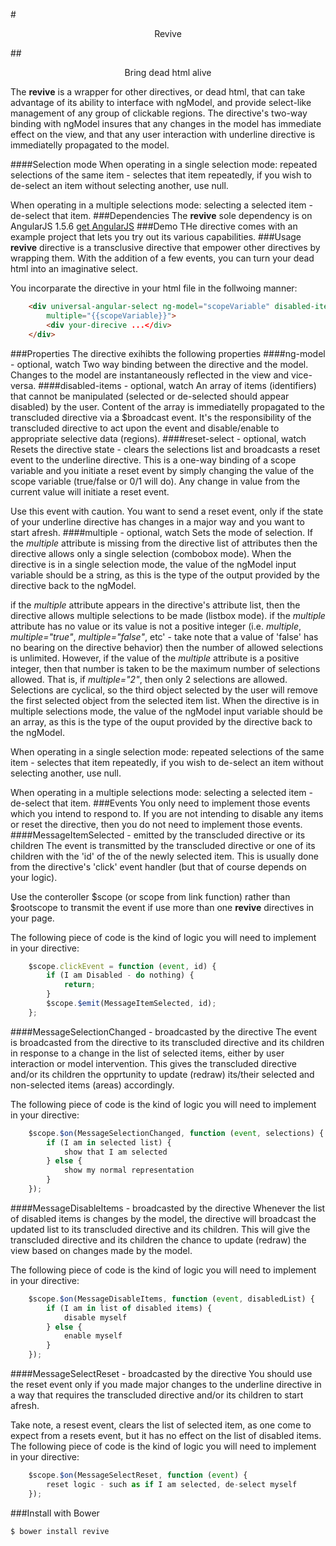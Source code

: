 #<p style="text-align: center;">Revive</p>
##<p style="text-align: center;">Bring dead html alive</p>
The <b>revive</b> is a wrapper for other directives, or dead html, that can take advantage of its ability to interface with ngModel, and provide select-like
 management of any group of clickable regions. The directive's two-way binding with ngModel insures that any changes in the model has immediate 
effect on the view, and that any user interaction with underline directive is immediatelly propagated to the model.

####Selection mode
When operating in a single selection mode: repeated selections of the same item - selectes that item repeatedly, if you wish to 
de-select an item without selecting another, use null.

When operating in a multiple selections mode: selecting a selected item - de-select that item. 
###Dependencies
The <b>revive</b> sole dependency is on AngularJS 1.5.6 [get AngularJS](http://angularjs.org/)
###Demo
THe directive comes with an example project that lets you try out its various capabilities.
###Usage
<b>revive</b> directive is a transclusive directive that empower other directives by wrapping them.
With the addition of a few events, you can turn your dead html into an imaginative select.

You incorparate the directive in your html file in the follwoing manner:
```html
	<div universal-angular-select ng-model="scopeVariable" disabled-items="disableMapItems" reset-select="{{scopeVariable}}" 
        multiple="{{scopeVariable}}">
		<div your-direcive ...</div>
	</div>
```
###Properties
The directive exihibts the following properties
####ng-model - optional, watch
Two way binding between the directive and the model. Changes to the model are instantaneously reflected in the view and vice-versa.
####disabled-items - optional, watch
An array of items (identifiers) that cannot be manipulated (selected or de-selected should appear disabled) by the user. Content of the array is
immediatelly propagated to the transcluded directive via a $broadcast event. It's the responsibility of the transcluded directive to act upon
the event and disable/enable to appropriate selective data (regions).
####reset-select - optional, watch
Resets the directive state - clears the selections list and broadcasts a reset event to the underline directive. This is a one-way
 binding of a scope variable and you initiate a reset event by simply changing the value of the scope variable (true/false or 0/1 will do).
 Any change in value from the current value will initiate a reset event. 

Use this event with caution. You want to send a reset event, only if the state of your underline directive has changes in a major way and you want to start afresh. 
####multiple - optional, watch
Sets the mode of selection. If the <i>multiple</i> attribute is missing from the directive list of attributes then the directive allows only a single
selection (combobox mode). When the directive is in a single selection mode, the value of the ngModel input variable should be a string, as this is
the type of the output provided by the directive back to the ngModel.

 if the <i>multiple</i> attribute appears in the directive's attribute list, then the directive allows multiple selections
 to be made (listbox mode). if the <i>multiple</i> attribute has no value or its value is not a positive integer (i.e. <i>multiple</i>, <i>multiple="true"</i>,
 <i>multiple="false"</i>, etc' - take note that a value of 'false' has no bearing on the directive behavior) then the number of allowed selections is unlimited.
 However, if the value of the <i>multiple</i> attribute is a positive  integer, then that number is taken to be the maximum number of selections allowed.
 That is, if <i>multiple="2"</i>, then only 2 selections are allowed. Selections are cyclical, so the third object selected by the user will 
remove the first selected object from the selected item list. When the directive is in multiple selections mode, the value of the ngModel input
 variable should be an array, as this is the type of the ouput provided by the directive back to the ngModel.

When operating in a single selection mode: repeated selections of the same item - selectes that item repeatedly, if you wish to 
de-select an item without selecting another, use null.

When operating in a multiple selections mode: selecting a selected item - de-select that item. 
###Events
You only need to implement those events which you intend to respond to. If you are not intending to disable any items or reset the directive, 
then you do not need to implement those events.
####MessageItemSelected - emitted by the transcluded directive or its children
The event is transmitted by the transcluded directive or one of its children with the 'id' of the of the newly selected item. This is usually done from
 the directive's 'click' event handler (but that of course depends on your logic).

Use the conteroller $scope (or scope from link function) rather than $rootscope to transmit the event if use more than one <b>revive</b> directives
 in your page.

The following piece of code is the kind of logic you will need to implement in your directive:
```javascript
	$scope.clickEvent = function (event, id) {
		if (I am Disabled - do nothing) {
			return;
		}
		$scope.$emit(MessageItemSelected, id);
	};
```
####MessageSelectionChanged - broadcasted by the directive
The event is broadcasted from the directive to its transcluded directive and its children in response to a change in the list of selected items, either by user 
interaction or model intervention. This gives the transcluded directive and/or its children the opprtunity to update (redraw) its/their selected and non-selected
 items (areas) accordingly.

The following piece of code is the kind of logic you will need to implement in your directive:
```javascript
	$scope.$on(MessageSelectionChanged, function (event, selections) {
		if (I am in selected list) {
			show that I am selected
		} else {
			show my normal representation
		}
	});
```
####MessageDisableItems - broadcasted by the directive
Whenever the list of disabled items is changes by the model, the directive will broadcast the updated list to its transcluded directive and its children.
 This will give the transcluded directive and its children the chance to update (redraw) the view based on changes made by the model.

The following piece of code is the kind of logic you will need to implement in your directive:  
```javascript
    $scope.$on(MessageDisableItems, function (event, disabledList) {
        if (I am in list of disabled items) {
			disable myself
        } else {
			enable myself
        }
    });
```
####MessageSelectReset - broadcasted by the directive
You should use the reset event only if you made major changes to the underline directive in a way that requires the transcluded
 directive and/or its children to start afresh.

Take note, a resest event, clears the list of selected item, as one come to expect from a resets event, but it has no effect on the list 
of disabled items. The following piece of code is the kind of logic you will need to implement in your directive:
```javascript
    $scope.$on(MessageSelectReset, function (event) {
        reset logic - such as if I am selected, de-select myself
    });
```

###Install with Bower
```sh
$ bower install revive
```
